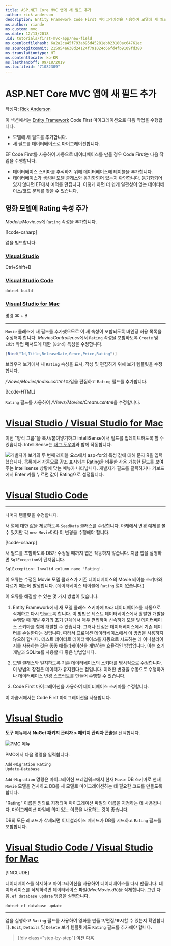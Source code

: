 ```yaml
---
title: ASP.NET Core MVC 앱에 새 필드 추가
author: rick-anderson
description: Entity Framework Code First 마이그레이션을 사용하여 모델에 새 필드를 추가하고 해당 변경 내용을 데이터베이스로 마이그레이션하는 방법을 알아봅니다.
ms.author: riande
ms.custom: mvc
ms.date: 12/13/2018
uid: tutorials/first-mvc-app/new-field
ms.openlocfilehash: 6a2a2ca45f793ab95d45281ebb23180ac64761ec
ms.sourcegitcommit: 215954a638d24124f791024c66fd4fb9109fd380
ms.translationtype: HT
ms.contentlocale: ko-KR
ms.lasthandoff: 09/18/2019
ms.locfileid: "71082309"
---
```

# <a name="add-a-new-field-to-an-aspnet-core-mvc-app"></a>ASP.NET Core MVC 앱에 새 필드 추가

작성자: [Rick Anderson](https://twitter.com/RickAndMSFT)

이 섹션에서는 [Entity Framework](/ef/core/get-started/aspnetcore/new-db) Code First 마이그레이션으로 다음 작업을 수행합니다.

* 모델에 새 필드를 추가합니다.
* 새 필드를 데이터베이스로 마이그레이션합니다.

EF Code First를 사용하여 자동으로 데이터베이스를 만들 경우 Code First는 다음 작업을 수행합니다.

* 데이터베이스 스키마를 추적하기 위해 데이터베이스에 테이블을 추가합니다.
* 데이터베이스가 생성된 모델 클래스와 동기화되어 있는지 확인합니다. 동기화되어 있지 않다면 EF에서 예외를 던집니다. 이렇게 하면 더 쉽게 일관성이 없는 데이터베이스/코드 문제를 찾을 수 있습니다.

## <a name="add-a-rating-property-to-the-movie-model"></a>영화 모델에 Rating 속성 추가

*Models/Movie.cs*에 `Rating` 속성을 추가합니다.

[!code-csharp[](~/tutorials/first-mvc-app/start-mvc/sample/MvcMovie22/Models/MovieDateRating.cs?highlight=13&name=snippet)]

앱을 빌드합니다.

### <a name="visual-studiotabvisual-studio"></a>[Visual Studio](#tab/visual-studio)

 Ctrl+Shift+B

### <a name="visual-studio-codetabvisual-studio-code"></a>[Visual Studio Code](#tab/visual-studio-code)

```dotnetcli
dotnet build
```

### <a name="visual-studio-for-mactabvisual-studio-mac"></a>[Visual Studio for Mac](#tab/visual-studio-mac)

명령 ⌘ + B

------

`Movie` 클래스에 새 필드를 추가했으므로 이 새 속성이 포함되도록 바인딩 허용 목록을 수정해야 합니다. *MoviesController.cs*에서 `Rating` 속성을 포함하도록 `Create` 및 `Edit` 작업 메서드에 대한 `[Bind]` 특성을 수정합니다.

```csharp
[Bind("Id,Title,ReleaseDate,Genre,Price,Rating")]
   ```

브라우저 보기에서 새 `Rating` 속성을 표시, 작성 및 편집하기 위해 보기 템플릿을 수정합니다.

*/Views/Movies/Index.cshtml* 파일을 편집하고 `Rating` 필드를 추가합니다.

[!code-HTML[](~/tutorials/first-mvc-app/start-mvc/sample/MvcMovie22/Views/Movies/IndexGenreRating.cshtml?highlight=16,38&range=24-64)]

`Rating` 필드를 사용하여 */Views/Movies/Create.cshtml*을 수정합니다.

# <a name="visual-studio--visual-studio-for-mactabvisual-studiovisual-studio-mac"></a>[Visual Studio / Visual Studio for Mac](#tab/visual-studio+visual-studio-mac)

이전 "양식 그룹"을 복사/붙여넣기하고 intelliSense에서 필드를 업데이트하도록 할 수 있습니다. IntelliSense는 [태그 도우미](xref:mvc/views/tag-helpers/intro)와 함께 작동합니다.

![개발자가 보기의 두 번째 레이블 요소에서 asp-for의 특성 값에 대해 문자 R을 입력했습니다. 목록에서 자동으로 강조 표시되는 Rating을 비롯한 사용 가능한 필드를 보여 주는 Intellisense 상황에 맞는 메뉴가 나타납니다. 개발자가 필드를 클릭하거나 키보드에서 Enter 키를 누르면 값이 Rating으로 설정됩니다.](new-field/_static/cr.png)

# <a name="visual-studio-codetabvisual-studio-code"></a>[Visual Studio Code](#tab/visual-studio-code)

<!-- This tab intentionally left blank. -->

---

나머지 템플릿을 수정합니다.

새 열에 대한 값을 제공하도록 `SeedData` 클래스를 수정합니다. 아래에서 변경 예제를 볼 수 있지만 각 `new Movie`마다 이 변경을 수행해야 합니다.

[!code-csharp[](start-mvc/sample/MvcMovie/Models/SeedDataRating.cs?name=snippet1&highlight=6)]

새 필드를 포함하도록 DB가 수정될 때까지 앱은 작동하지 않습니다. 지금 앱을 실행하면 `SqlException`이 던져집니다.

`SqlException: Invalid column name 'Rating'.`

이 오류는 수정된 Movie 모델 클래스가 기존 데이터베이스의 Movie 테이블 스키마와 다르기 때문에 발생합니다. (데이터베이스 테이블에 `Rating` 열이 없습니다.)

이 오류를 해결할 수 있는 몇 가지 방법이 있습니다.

1. Entity Framework에서 새 모델 클래스 스키마에 따라 데이터베이스를 자동으로 삭제하고 다시 만들도록 합니다. 이 방법은 테스트 데이터베이스에서 활발한 개발을 수행할 때 개발 주기의 초기 단계에서 매우 편리하며 신속하게 모델 및 데이터베이스 스키마를 함께 개발할 수 있습니다. 그러나 단점은 데이터베이스에서 기존 데이터를 손실한다는 것입니다. 따라서 프로덕션 데이터베이스에서 이 방법을 사용하지 않으려 합니다. 테스트 데이터로 데이터베이스를 자동으로 시드하는 데 이니셜라이저를 사용하는 것은 종종 애플리케이션을 개발하는 효율적인 방법입니다. 이는 초기 개발과 SQLite를 사용할 때 좋은 방법입니다.

2. 모델 클래스와 일치하도록 기존 데이터베이스의 스키마를 명시적으로 수정합니다. 이 방법의 장점은 데이터가 유지된다는 점입니다. 이러한 변경을 수동으로 수행하거나 데이터베이스 변경 스크립트를 만들어 수행할 수 있습니다.

3. Code First 마이그레이션을 사용하여 데이터베이스 스키마를 수정합니다.

이 자습서에서는 Code First 마이그레이션을 사용합니다.

# <a name="visual-studiotabvisual-studio"></a>[Visual Studio](#tab/visual-studio)

**도구** 메뉴에서 **NuGet 패키지 관리자 > 패키지 관리자 콘솔**을 선택합니다.

  ![PMC 메뉴](adding-model/_static/pmc.png)

PMC에서 다음 명령을 입력합니다.

```powershell
Add-Migration Rating
Update-Database
```

`Add-Migration` 명령은 마이그레이션 프레임워크에서 현재 `Movie` DB 스키마로 현재 `Movie` 모델을 검사하고 DB를 새 모델로 마이그레이션하는 데 필요한 코드를 만들도록 합니다.

"Rating" 이름은 임의로 지정되며 마이그레이션 파일의 이름을 지정하는 데 사용됩니다. 마이그레이션 파일에 의미 있는 이름을 사용하는 것이 좋습니다.

DB의 모든 레코드가 삭제되면 이니셜라이즈 메서드가 DB를 시드하고 `Rating` 필드를 포함합니다.

# <a name="visual-studio-code--visual-studio-for-mactabvisual-studio-codevisual-studio-mac"></a>[Visual Studio Code / Visual Studio for Mac](#tab/visual-studio-code+visual-studio-mac)

[!INCLUDE[](~/includes/RP-mvc-shared/sqlite-warn.md)]

데이터베이스를 삭제하고 마이그레이션을 사용하여 데이터베이스를 다시 만듭니다. 데이터베이스를 삭제하려면 데이터베이스 파일(*MvcMovie.db*)을 삭제합니다. 그런 다음, `ef database update` 명령을 실행합니다.

```dotnetcli
dotnet ef database update
```

---
<!-- End of VS tabs -->

앱을 실행하고 `Rating` 필드를 사용하여 영화를 만들고/편집/표시할 수 있는지 확인합니다. `Edit`, `Details` 및 `Delete` 보기 템플릿에도 `Rating` 필드를 추가해야 합니다.

> [!div class="step-by-step"]
> [이전](search.md)
> [다음](validation.md)
